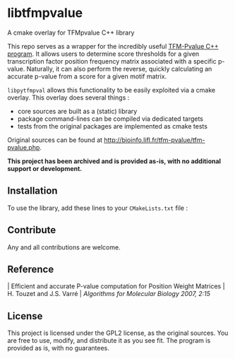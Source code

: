 # libtfmpvalue

A cmake overlay for TFMpvalue C++ library

This repo serves as a wrapper for the incredibly useful [TFM-Pvalue C++ program](http://bioinfo.lifl.fr/tfm-pvalue/tfm-pvalue.php). It allows users to determine score thresholds for a given transcription factor position frequency matrix associated with a specific p-value. Naturally, it can also perform the reverse, quickly calculating an accurate p-value from a score for a given motif matrix.

``libpytfmpval`` allows this functionality to be easily exploited via a cmake overlay.
This overlay does several things : 
  - core sources are built as a (static) library
  - package command-lines can be compiled via dedicated targets
  - tests from the original packages are implemented as cmake tests

Original sources can be found at http://bioinfo.lifl.fr/tfm-pvalue/tfm-pvalue.php.

**This project has been archived and is provided as-is, with no additional support or development.**

Installation
---------------

To use the library, add these lines to your `CMakeLists.txt` file : 

Contribute
---------------

Any and all contributions are welcome. 


Reference
--------------

| Efficient and accurate P-value computation for Position Weight Matrices
| H. Touzet and J.S. Varré
| *Algorithms for Molecular Biology 2007, 2:15*

License
-----------

This project is licensed under the GPL2 license, as the original sources. 
You are free to use, modify, and distribute it as you see fit.
The program is provided as is, with no guarantees.
